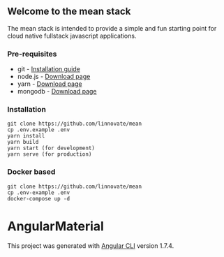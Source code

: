 ## Welcome to the mean stack

The mean stack is intended to provide a simple and fun starting point for cloud native fullstack javascript applications.

### Pre-requisites
* git - [Installation guide](https://www.linode.com/docs/development/version-control/how-to-install-git-on-linux-mac-and-windows/)
* node.js - [Download page](https://nodejs.org/en/download/)
* yarn - [Download page](https://yarnpkg.com/lang/en/docs/install)
* mongodb - [Download page](https://www.mongodb.com/download-center/community)

### Installation 
``` 
git clone https://github.com/linnovate/mean
cp .env.example .env
yarn install
yarn build
yarn start (for development)
yarn serve (for production)
```
### Docker based 
``` 
git clone https://github.com/linnovate/mean
cp .env-example .env
docker-compose up -d
```

# AngularMaterial

This project was generated with [Angular CLI](https://github.com/angular/angular-cli) version 1.7.4.
